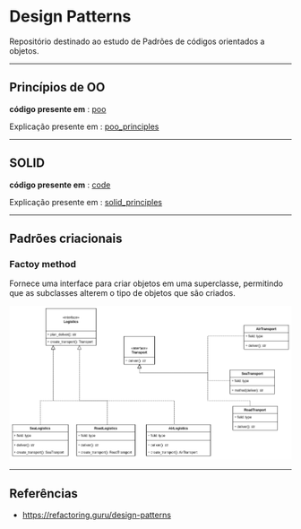 
# Design Patterns

Repositório destinado ao estudo de Padrões de códigos orientados a objetos.

<hr>

## Princípios de OO

**código presente em** : [poo](/poo/)

Explicação presente em : [poo_principles](/poo/readme.md)

<hr>

## SOLID 

**código presente em** : [code](/solid/)

Explicação presente em : [solid_principles](/solid/readme.md)

<hr>

## Padrões criacionais 

### Factoy method

Fornece uma interface para criar objetos em uma superclasse, permitindo que as subclasses alterem o tipo de objetos que são criados.

!['factory_method'](creational/factory_method/factory.png)


<hr>

## Referências

- https://refactoring.guru/design-patterns
